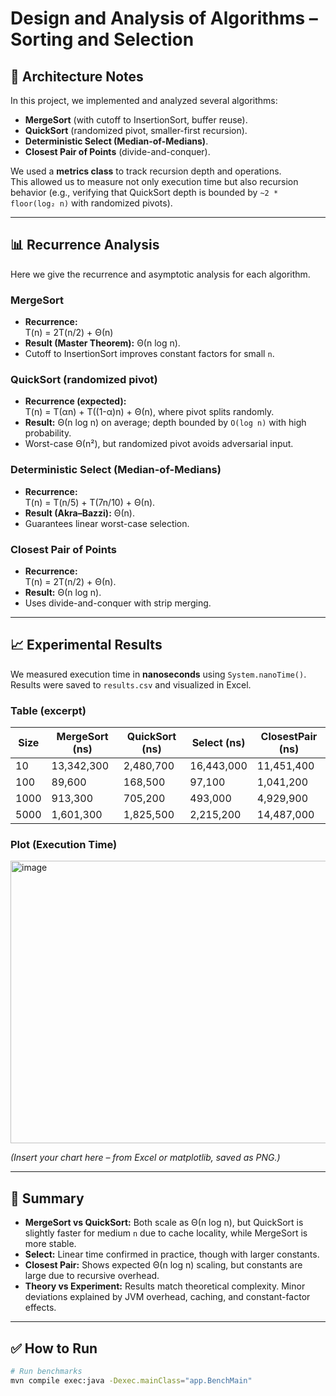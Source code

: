 # Design and Analysis of Algorithms – Sorting and Selection

## 📌 Architecture Notes
In this project, we implemented and analyzed several algorithms:
- **MergeSort** (with cutoff to InsertionSort, buffer reuse).
- **QuickSort** (randomized pivot, smaller-first recursion).
- **Deterministic Select (Median-of-Medians)**.
- **Closest Pair of Points** (divide-and-conquer).

We used a **metrics class** to track recursion depth and operations.  
This allowed us to measure not only execution time but also recursion behavior (e.g., verifying that QuickSort depth is bounded by `~2 * floor(log₂ n)` with randomized pivots).

---

## 📊 Recurrence Analysis
Here we give the recurrence and asymptotic analysis for each algorithm.

### MergeSort
- **Recurrence:**  
  T(n) = 2T(n/2) + Θ(n)  
- **Result (Master Theorem):** Θ(n log n).  
- Cutoff to InsertionSort improves constant factors for small `n`.

### QuickSort (randomized pivot)
- **Recurrence (expected):**  
  T(n) = T(αn) + T((1-α)n) + Θ(n), where pivot splits randomly.  
- **Result:** Θ(n log n) on average; depth bounded by `O(log n)` with high probability.  
- Worst-case Θ(n²), but randomized pivot avoids adversarial input.

### Deterministic Select (Median-of-Medians)
- **Recurrence:**  
  T(n) = T(n/5) + T(7n/10) + Θ(n).  
- **Result (Akra–Bazzi):** Θ(n).  
- Guarantees linear worst-case selection.

### Closest Pair of Points
- **Recurrence:**  
  T(n) = 2T(n/2) + Θ(n).  
- **Result:** Θ(n log n).  
- Uses divide-and-conquer with strip merging.

---

## 📈 Experimental Results

We measured execution time in **nanoseconds** using `System.nanoTime()`.  
Results were saved to `results.csv` and visualized in Excel.

### Table (excerpt)
| Size | MergeSort (ns) | QuickSort (ns) | Select (ns) | ClosestPair (ns) |
|------|----------------|----------------|-------------|------------------|
| 10   | 13,342,300     | 2,480,700      | 16,443,000  | 11,451,400       |
| 100  | 89,600         | 168,500        | 97,100      | 1,041,200        |
| 1000 | 913,300        | 705,200        | 493,000     | 4,929,900        |
| 5000 | 1,601,300      | 1,825,500      | 2,215,200   | 14,487,000       |

### Plot (Execution Time)
<img width="752" height="452" alt="image" src="https://github.com/user-attachments/assets/496668fa-b81d-4e16-b8db-3298edfe5568" />


*(Insert your chart here – from Excel or matplotlib, saved as PNG.)*

---

## 📝 Summary
- **MergeSort vs QuickSort:** Both scale as Θ(n log n), but QuickSort is slightly faster for medium `n` due to cache locality, while MergeSort is more stable.  
- **Select:** Linear time confirmed in practice, though with larger constants.  
- **Closest Pair:** Shows expected Θ(n log n) scaling, but constants are large due to recursive overhead.  
- **Theory vs Experiment:** Results match theoretical complexity. Minor deviations explained by JVM overhead, caching, and constant-factor effects.

---

## ✅ How to Run
```bash
# Run benchmarks
mvn compile exec:java -Dexec.mainClass="app.BenchMain"
